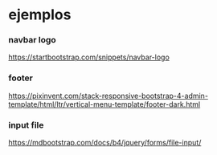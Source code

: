 # ejemplos

### navbar logo
https://startbootstrap.com/snippets/navbar-logo

### footer
https://pixinvent.com/stack-responsive-bootstrap-4-admin-template/html/ltr/vertical-menu-template/footer-dark.html

### input file
https://mdbootstrap.com/docs/b4/jquery/forms/file-input/


